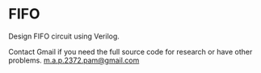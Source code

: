 # FIFO
Design FIFO circuit using Verilog.

Contact Gmail if you need the full source code for research or have other problems. m.a.p.2372.pam@gmail.com
